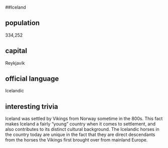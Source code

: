 ##Iceland
## population
334,252

## capital
Reykjavik
 
## official language
Icelandic

## interesting trivia
Iceland was settled by Vikings from Norway sometime in the 800s. This fact makes Iceland a fairly “young” country when it comes to 
settlement, and also contributes to its distinct cultural background. The Icelandic horses in the country today are unique in the fact 
that they are direct descendants from the horses the Vikings first brought over from mainland Europe.


